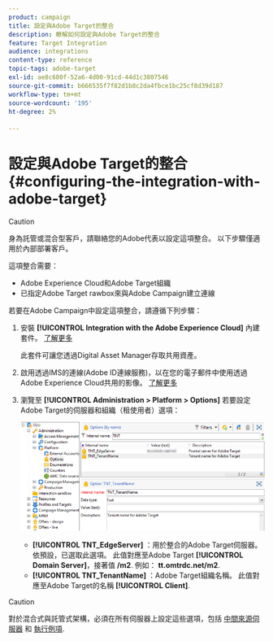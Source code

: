 ```yaml
---
product: campaign
title: 設定與Adobe Target的整合
description: 瞭解如何設定與Adobe Target的整合
feature: Target Integration
audience: integrations
content-type: reference
topic-tags: adobe-target
exl-id: ae8c680f-52a6-4d00-91cd-44d1c3807546
source-git-commit: b666535f7f82d1b8c2da4fbce1bc25cf8d39d187
workflow-type: tm+mt
source-wordcount: '195'
ht-degree: 2%

---
```


# 設定與Adobe Target的整合{#configuring-the-integration-with-adobe-target}




>[!CAUTION]
>
> 身為託管或混合型客戶，請聯絡您的Adobe代表以設定這項整合。 以下步驟僅適用於內部部署客戶。

這項整合需要：

* Adobe Experience Cloud和Adobe Target組織
* 已指定Adobe Target rawbox來與Adobe Campaign建立連線

若要在Adobe Campaign中設定這項整合，請遵循下列步驟：

1. 安裝 **[!UICONTROL Integration with the Adobe Experience Cloud]** 內建套件。 [了解更多](../../platform/using/working-with-data-packages.md#importing-packages)

   此套件可讓您透過Digital Asset Manager存取共用資產。

1. 啟用透過IMS的連線(Adobe ID連線服務)，以在您的電子郵件中使用透過Adobe Experience Cloud共用的影像。 [了解更多](../../integrations/using/about-adobe-id.md)
1. 瀏覽至 **[!UICONTROL Administration > Platform > Options]** 若要設定Adobe Target的伺服器和組織（租使用者）選項：

   ![](assets/tar_options.png)

   * **[!UICONTROL TNT_EdgeServer]** ：用於整合的Adobe Target伺服器。 依預設，已選取此選項。 此值對應至Adobe Target **[!UICONTROL Domain Server]**，接著值 **/m2**. 例如： **tt.omtrdc.net/m2**.
   * **[!UICONTROL TNT_TenantName]** ：Adobe Target組織名稱。 此值對應至Adobe Target的名稱 **[!UICONTROL Client]**.


>[!CAUTION]
>
>對於混合式與託管式架構，必須在所有伺服器上設定這些選項，包括 [中間來源伺服器](../../installation/using/mid-sourcing-server.md) 和 [執行例項](../../message-center/using/configuring-instances.md#execution-instance).